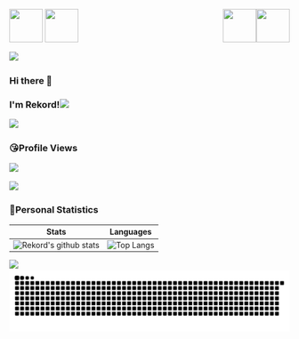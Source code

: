 <p >
<img src="https://emojis.slackmojis.com/emojis/images/1563480763/5999/meow_party.gif" width="60" height="60"/> 
<img src="https://emojis.slackmojis.com/emojis/images/1563480763/5999/meow_party.gif" width="60" height="60"/>
<img src="https://emojis.slackmojis.com/emojis/images/1563480763/5999/meow_party.gif" width="60" height="60" align="right"/>
<img src="https://emojis.slackmojis.com/emojis/images/1563480763/5999/meow_party.gif" width="60" height="60" align="right"/> 
</p>
<img src="https://user-images.githubusercontent.com/73097560/115834477-dbab4500-a447-11eb-908a-139a6edaec5c.gif">

### Hi there 👋
### I'm Rekord!<img src="https://media.giphy.com/media/mGcNjsfWAjY5AEZNw6/giphy.gif" width="50">
<img src="https://user-images.githubusercontent.com/73097560/115834477-dbab4500-a447-11eb-908a-139a6edaec5c.gif">

### 😘Profile Views

![](https://count.getloli.com/get/@Crazyokd.github.readme)

<img src="https://user-images.githubusercontent.com/73097560/115834477-dbab4500-a447-11eb-908a-139a6edaec5c.gif">

<!-- ### 🧐Used Language
<p align="center">
	<img src="https://img.shields.io/badge/GO-1.17-00acd7?logo=Go&logoColor=00acd7"/>
	<img src="https://img.shields.io/badge/Java-8-e0161a?logo=Java&logoColor=e0161a"/>
	<img src="https://img.shields.io/badge/JavaScript-es6-efd81d?logo=JavaScript&logoColor=efd81d"/>
    <img src="https://img.shields.io/badge/Kotlin-1.14-eb7e21?logo=Kotlin&logoColor=eb7e21"/>
	<img src="https://img.shields.io/badge/Python-3.8-326c9c?logo=Python&logoColor=326c9c"/>
	<img src="https://img.shields.io/badge/C/C++-17-659ad2?logo=C%2B%2B&logoColor=659ad2"/>
	<img src="https://img.shields.io/badge/C%23-6.0-2c006c?logo=c%20Sharp&logoColor=2c006c"/>
</p>
<img src="https://user-images.githubusercontent.com/73097560/115834477-dbab4500-a447-11eb-908a-139a6edaec5c.gif"> -->

### 🥳Personal Statistics

|                          Stats                          |                        Languages                        |
| :----------------------------------------------------------: | :----------------------------------------------------------: |
| ![Rekord's github stats](https://github-readme-stats.vercel.app/api?username=Crazyokd&show_icons=true&theme=cobalt&count_private=true) | ![Top Langs](https://stats4github.vercel.app/api/top-langs/?username=Crazyokd&langs_count=11&hide=html&layout=compact&exclude_repo=Viruses,terminal,Joker,Rosehip-android) |


<!--
Here are some ideas to get you started:
 ...
- 🔭 I’m currently working on CSUST.
- 🌱 I’m currently learning OS.
- 👯 I’m looking to collaborate on ...
- 🤔 I’m looking for help with ...
- 💬 Ask me about ...
- 📫 How to reach me: ...
- 😄 Pronouns: ...
- ⚡ Fun fact: ...
- 😄 I'm currently watching A Certain Magical Index.
-->

<img src="https://user-images.githubusercontent.com/73097560/115834477-dbab4500-a447-11eb-908a-139a6edaec5c.gif">

<img src="https://raw.githubusercontent.com/Crazyokd/Crazyokd/dist/snake.svg">

